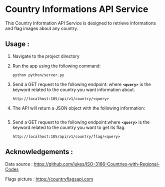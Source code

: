 # **Country Informations API Service**

This Country Information API Service is designed to retrieve informations and flag images about any country.

## **Usage :**

1. Navigate to the project directory
2. Run the app using the following command:

   ```
   python python/server.py
   ```
3. Send a GET request to the following endpoint: where **`<query>`** is the keyword related to the country you want information about.

   ```
   http://localhost:105/api/v1/country/<query>
   ```
4. The API will return a JSON object with the following information:

   ```

   ```
5. Send a GET request to the following endpoint:where **`<query>`** is the keyword related to the country you want to get its flag.

   ```
   http://localhost:105/api/v1/country/flag/<query>
   ```

## **Acknowledgements :**

Data source : https://github.com/lukes/ISO-3166-Countries-with-Regional-Codes

Flags picture : https://countryflagsapi.com
